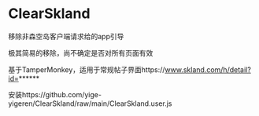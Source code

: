 # ClearSkland
移除非森空岛客户端请求给的app引导

极其简易的移除，尚不确定是否对所有页面有效

基于TamperMonkey，适用于常规帖子界面https://www.skland.com/h/detail?id=******

安装https://github.com/yige-yigeren/ClearSkland/raw/main/ClearSkland.user.js
